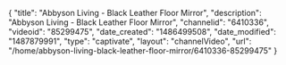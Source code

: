 {
    "title": "Abbyson Living - Black Leather Floor Mirror",
    "description": "Abbyson Living - Black Leather Floor Mirror",
    "channelid": "6410336",
    "videoid": "85299475",
    "date_created": "1486499508",
    "date_modified": "1487879991",
    "type": "captivate",
    "layout": "channelVideo",
    "url": "\/home\/abbyson-living-black-leather-floor-mirror\/6410336-85299475"
}